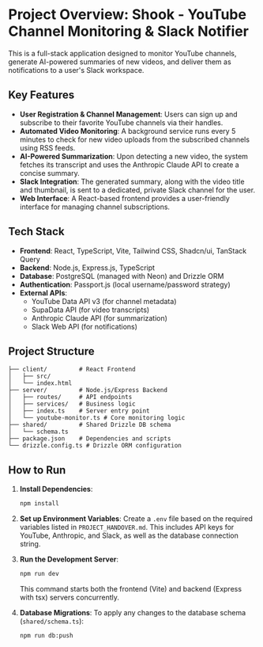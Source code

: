 # Project Overview: Shook - YouTube Channel Monitoring & Slack Notifier

This is a full-stack application designed to monitor YouTube channels, generate AI-powered summaries of new videos, and deliver them as notifications to a user's Slack workspace.

## Key Features

- **User Registration & Channel Management**: Users can sign up and subscribe to their favorite YouTube channels via their handles.
- **Automated Video Monitoring**: A background service runs every 5 minutes to check for new video uploads from the subscribed channels using RSS feeds.
- **AI-Powered Summarization**: Upon detecting a new video, the system fetches its transcript and uses the Anthropic Claude API to create a concise summary.
- **Slack Integration**: The generated summary, along with the video title and thumbnail, is sent to a dedicated, private Slack channel for the user.
- **Web Interface**: A React-based frontend provides a user-friendly interface for managing channel subscriptions.

## Tech Stack

- **Frontend**: React, TypeScript, Vite, Tailwind CSS, Shadcn/ui, TanStack Query
- **Backend**: Node.js, Express.js, TypeScript
- **Database**: PostgreSQL (managed with Neon) and Drizzle ORM
- **Authentication**: Passport.js (local username/password strategy)
- **External APIs**:
  - YouTube Data API v3 (for channel metadata)
  - SupaData API (for video transcripts)
  - Anthropic Claude API (for summarization)
  - Slack Web API (for notifications)

## Project Structure

```
├── client/         # React Frontend
│   ├── src/
│   └── index.html
├── server/         # Node.js/Express Backend
│   ├── routes/     # API endpoints
│   ├── services/   # Business logic
│   ├── index.ts    # Server entry point
│   └── youtube-monitor.ts # Core monitoring logic
├── shared/         # Shared Drizzle DB schema
│   └── schema.ts
├── package.json    # Dependencies and scripts
└── drizzle.config.ts # Drizzle ORM configuration
```

## How to Run

1.  **Install Dependencies**:
    ```bash
    npm install
    ```
2.  **Set up Environment Variables**:
    Create a `.env` file based on the required variables listed in `PROJECT_HANDOVER.md`. This includes API keys for YouTube, Anthropic, and Slack, as well as the database connection string.
3.  **Run the Development Server**:
    ```bash
    npm run dev
    ```
    This command starts both the frontend (Vite) and backend (Express with tsx) servers concurrently.

4.  **Database Migrations**:
    To apply any changes to the database schema (`shared/schema.ts`):
    ```bash
    npm run db:push
    ```
